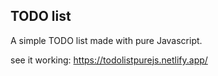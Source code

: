 ## TODO list

A simple TODO list made with pure Javascript.

see it working: https://todolistpurejs.netlify.app/